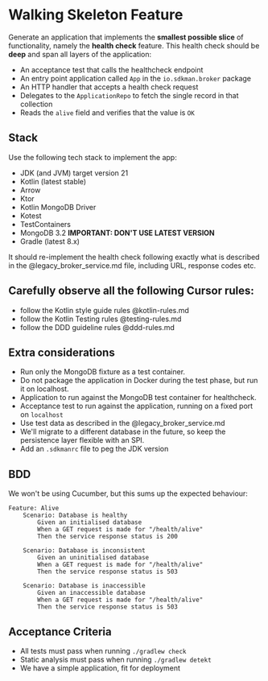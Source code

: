 # Walking Skeleton Feature

Generate an application that implements the **smallest possible slice** of functionality, namely the **health check** feature. This health check should be **deep** and span all layers of the application:

* An acceptance test that calls the healthcheck endpoint
* An entry point application called `App` in the `io.sdkman.broker` package
* An HTTP handler that accepts a health check request
* Delegates to the `ApplicationRepo` to fetch the single record in that collection
* Reads the `alive` field and verifies that the value is `OK`

## Stack

Use the following tech stack to implement the app:
* JDK (and JVM) target version 21
* Kotlin (latest stable)
* Arrow
* Ktor
* Kotlin MongoDB Driver
* Kotest
* TestContainers
* MongoDB 3.2 **IMPORTANT: DON'T USE LATEST VERSION**
* Gradle (latest 8.x)

It should re-implement the health check following exactly what is described in the @legacy_broker_service.md file, including URL, response codes etc.

## Carefully observe all the following Cursor rules:

* follow the Kotlin style guide rules @kotlin-rules.md
* follow the Kotlin Testing rules @testing-rules.md
* follow the DDD guideline rules @ddd-rules.md

## Extra considerations

* Run only the MongoDB fixture as a test container.
* Do not package the application in Docker during the test phase, but run it on localhost.
* Application to run against the MongoDB test container for healthcheck.
* Acceptance test to run against the application, running on a fixed port on `localhost`
* Use test data as described in the @legacy_broker_service.md
* We'll migrate to a different database in the future, so keep the persistence layer flexible with an SPI.
* Add an `.sdkmanrc` file to peg the JDK version

## BDD

We won't be using Cucumber, but this sums up the expected behaviour:

```gherkin
Feature: Alive
	Scenario: Database is healthy
		Given an initialised database
		When a GET request is made for "/health/alive"
		Then the service response status is 200

	Scenario: Database is inconsistent
		Given an uninitialised database
		When a GET request is made for "/health/alive"
		Then the service response status is 503

	Scenario: Database is inaccessible
		Given an inaccessible database
		When a GET request is made for "/health/alive"
		Then the service response status is 503
```

## Acceptance Criteria

* All tests must pass when running `./gradlew check`
* Static analysis must pass when running `./gradlew detekt`
* We have a simple application, fit for deployment